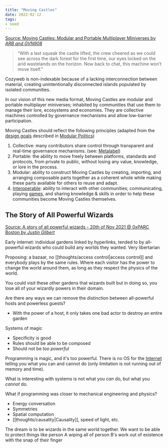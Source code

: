```yaml
---
title: "Moving Castles"
date: 2022-02-12
tags:
- seed
---
```


[Source: Moving Castles: Modular and Portable Multiplayer Miniverses by *ARB and GVN908*](https://so-far.online/weekly/moving-castles-modular-and-portable-multiplayer-miniverses/)

> “With a last squeak the castle lifted, the crew cheered as we could see across the dark forest for the first time, our eyes locked on the arid wastelands on the horizon. Now back to chat, this machine won’t move itself.”

Cozyweb is non-indexable because of a lacking interconnection between material, creating unintentionally disconnected islands populated by isolated communities.

In our vision of this new media format, Moving Castles are modular and portable multiplayer miniverses; inhabited by communities that use them to manage their lore, ecosystems and economies. They are collective machines controlled by governance mechanisms and allow low-barrier participation.

Moving Castles should reflect the following principles (adapted from the [design goals](thoughts/design%20goals.md) described in [Modular Politics](https://arxiv.org/abs/2005.13701))
1. Collective: many contributors share control through transparent and real-time governance mechanisms. (see: [Metalabel](thoughts/metalabel.md))
2. Portable: the ability to move freely between platforms, standards and protocols, from private to public, without losing any value, knowledge, or lore in the process.
3. Modular: ability to construct Moving Castles by creating, importing, and arranging composable parts together as a coherent whole while making these parts available for others to reuse and adapt.
4. [Interoperable](thoughts/interoperability.md): ability to interact with other communities; communicating, playing [games](thoughts/games.md), and sharing knowledge & skills in order to help these communities become Moving Castles themselves.

## The Story of All Powerful Wizards
[Source: A story of all powerful wizards - 20th of Nov 2021 @ 0xPARC Boston by *Justin Glibert*](https://www.youtube.com/watch?v=aFKy6QsbBz4)

Early internet: individual gardens linked by hyperlinks, tended to by all-powerful wizards who could build any worlds they wanted. Very libertarian

Proposing: a bazaar, no [[thoughts/access control|access control]] and everybody plays by the same rules. Where each visitor has the power to change the world around them, as long as they respect the physics of the world.

You could visit these other gardens that wizards built but in doing so, you lose all of your wizardly powers in their domain.

Are there any ways we can remove the distinction between all-powerful hosts and powerless guests?
- With the power of a host, it only takes one bad actor to destroy an entire garden

Systems of magic
- Specificity is good
- Rules should be able to be composed
- Should not be *too powerful*

Programming is magic, and it's too powerful. There is no OS for the [Internet](thoughts/Internet.md) telling you what you can and cannot do (only limitation is not running out of memory and time).

What is interesting with systems is not what you *can* do, but what you *cannot* do.

What if programming was closer to mechanical engineering and physics?
- Energy conversation
- Symmetries
- Spatial computation
- [[thoughts/causality|Causality]], speed of light, etc.

The dream is to be wizards in the same world together. We want to be able to protect things like person A wiping all of person B's work out of existence with the snap of their finger